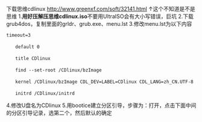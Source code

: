 下载思维cdlinux
http://www.greenxf.com/soft/32141.html
↑这个不知道是不是思维
1.**用好压解压思维cdlinux.iso**不要用UltraISO会有大小写错误，巨坑
2.下载grub4dos，复制里面的grldr、grub.exe、menu.lst
3.修改menu.lst为以下内容
```
timeout=3

　　default 0

　　title CDlinux

　　find --set-root /CDlinux/bzImage

　　kernel /CDlinux/bzImage CDL_DEV=LABEL=CDlinux CDL_LANG=zh_CN.UTF-8

　　initrd /CDlinux/initrd
```
4.修改U盘名为CDlinux
5.用bootice建立分区引导，步骤为：打开，点击下面中间的分区引导记录，选第二个，然后默认的确定